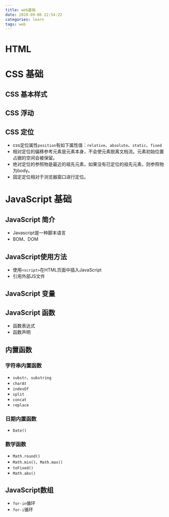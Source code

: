 ```yaml
---
title: web基础
date: 2020-09-06 22:54:22
categories: learn
tags: web
---
```


# HTML

# CSS 基础

## CSS 基本样式

## CSS 浮动

## CSS 定位

* css定位属性`position`有如下属性值：`relative`、`absolute`、`static`、`fixed`
* 相对定位的偏移参考元素是元素本身，不会使元素脱离文档流。元素初始位置占据的空间会被保留。
* 绝对定位的参照物是最近的祖先元素，如果没有已定位的祖先元素，则参照物为body。
* 固定定位相对于浏览器窗口进行定位。



# JavaScript 基础

## JavaScript 简介

* Javascript是一种脚本语言
* BOM、DOM

## JavaScript使用方法

* 使用`<script>`在HTML页面中插入JavaScript
* 引用外部JS文件

## JavaScript 变量

## JavaScript 函数

* 函数表达式
* 函数声明

## 内置函数

### 字符串内置函数

* `substr`、`substring`
* `charAt`
* `indexOf`
* `split`
* `concat`
* `replace`

### 日期内置函数

* `Date()`

### 数学函数

* `Math.round()`
* `Math.min()`、`Math.max()`
* `toFixed()`
* `Math.abs()`

## JavaScript数组

* `for-in`循环
* `for-i`循环